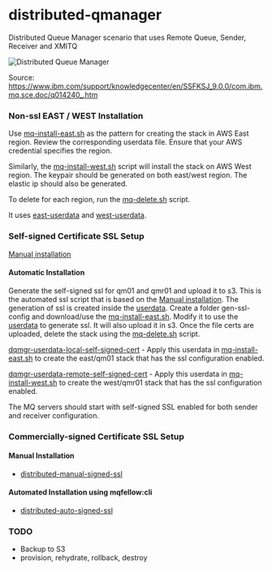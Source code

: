 # distributed-qmanager
Distributed Queue Manager scenario that uses Remote Queue, Sender, Receiver and XMITQ

![Distributed Queue Manager](https://www.ibm.com/support/knowledgecenter/SSFKSJ_9.0.0/com.ibm.mq.sce.doc/q014240a.gif)

Source: https://www.ibm.com/support/knowledgecenter/en/SSFKSJ_9.0.0/com.ibm.mq.sce.doc/q014240_.htm

### Non-ssl EAST / WEST Installation

Use [mq-install-east.sh](https://github.com/mqfellow/distributed-qmanager/blob/master/mq-install-east.sh) as the pattern for creating the stack in AWS East region. Review the corresponding userdata file. Ensure that your AWS credential specifies the region.

Similarly, the [mq-install-west.sh](https://github.com/mqfellow/distributed-qmanager/blob/master/mq-install-west.sh) script will install the stack on AWS West region. The keypair should be generated on both east/west region. The elastic ip should also be generated.

To delete for each region, run the [mq-delete.sh](https://github.com/mqfellow/distributed-qmanager/blob/master/mq-delete.sh) script.

It uses [east-userdata](https://github.com/mqfellow/distributed-qmanager/blob/master/distributed-queuemanager-userdata-local.txt) and [west-userdata](https://github.com/mqfellow/distributed-qmanager/blob/master/distributed-queuemanager-userdata-remote.txt).

### Self-signed Certificate SSL Setup

[Manual installation](https://github.com/mqfellow/distributed-qmanager/blob/master/self-signed-cert.md)

#### Automatic Installation

Generate the self-signed ssl for qm01 and qmr01 and upload it to s3. This is the automated ssl script that is based on the [Manual installation](https://github.com/mqfellow/distributed-qmanager/blob/master/self-signed-cert.md). The generation of ssl is created inside the [userdata](https://github.com/mqfellow/distributed-qmanager/blob/master/generate-self-signed-ssl-config.txt). Create a folder gen-ssl-config and download/use the [mq-install-east.sh](https://github.com/mqfellow/distributed-qmanager/blob/master/mq-install-east.sh). Modify it to use the [userdata](https://github.com/mqfellow/distributed-qmanager/blob/master/generate-self-signed-ssl-config.txt) to generate ssl. It will also upload it in s3. Once the file certs are uploaded, delete the stack using the [mq-delete.sh](https://github.com/mqfellow/distributed-qmanager/blob/master/mq-delete.sh) script.

[dqmgr-userdata-local-self-signed-cert](https://github.com/mqfellow/distributed-qmanager/blob/master/dqmgr-userdata-local-self-signed-cert.txt) - Apply this userdata in [mq-install-east.sh](https://github.com/mqfellow/distributed-qmanager/blob/master/mq-install-east.sh) to create the east/qm01 stack that has the ssl configuration enabled.

[dqmgr-userdata-remote-self-signed-cert](https://github.com/mqfellow/distributed-qmanager/blob/master/dqmgr-userdata-remote-self-signed-cert.txt) - Apply this userdata in [mq-install-west.sh](https://github.com/mqfellow/distributed-qmanager/blob/master/mq-install-west.sh) to create the west/qmr01 stack that has the ssl configuration enabled.

The MQ servers should start with self-signed SSL enabled for both sender and receiver configuration.

### Commercially-signed Certificate SSL Setup

#### Manual Installation

* [distributed-manual-signed-ssl](https://mqfellow.io/distributed/distributed-manual-signed-ssl) 

#### Automated Installation using mqfellow:cli

* [distributed-auto-signed-ssl](https://mqfellow.io/distributed/distributed-auto-signed-ssl) 

### TODO

* Backup to S3
* provision, rehydrate, rollback, destroy

